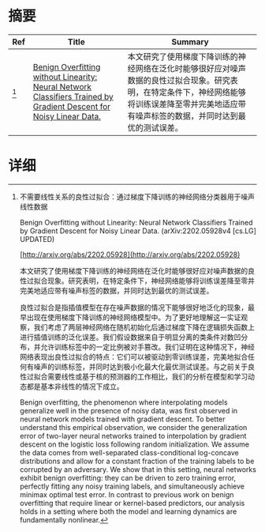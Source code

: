 # 摘要

| Ref | Title | Summary |
| --- | --- | --- |
| [^1] | [Benign Overfitting without Linearity: Neural Network Classifiers Trained by Gradient Descent for Noisy Linear Data.](http://arxiv.org/abs/2202.05928) | 本文研究了使用梯度下降训练的神经网络在泛化时能够很好应对噪声数据的良性过拟合现象。研究表明，在特定条件下，神经网络能够将训练误差降至零并完美地适应带有噪声标签的数据，并同时达到最优的测试误差。 |

# 详细

[^1]: 不需要线性关系的良性过拟合：通过梯度下降训练的神经网络分类器用于噪声线性数据

    Benign Overfitting without Linearity: Neural Network Classifiers Trained by Gradient Descent for Noisy Linear Data. (arXiv:2202.05928v4 [cs.LG] UPDATED)

    [http://arxiv.org/abs/2202.05928](http://arxiv.org/abs/2202.05928)

    本文研究了使用梯度下降训练的神经网络在泛化时能够很好应对噪声数据的良性过拟合现象。研究表明，在特定条件下，神经网络能够将训练误差降至零并完美地适应带有噪声标签的数据，并同时达到最优的测试误差。

    

    良性过拟合是指插值模型在存在噪声数据的情况下能够很好地泛化的现象，最早出现在使用梯度下降训练的神经网络模型中。为了更好地理解这一实证观察，我们考虑了两层神经网络在随机初始化后通过梯度下降在逻辑损失函数上进行插值训练的泛化误差。我们假设数据来自于明显分离的类条件对数凹分布，并允许训练标签中的一定比例被对手篡改。我们证明在这种情况下，神经网络表现出良性过拟合的特点：它们可以被驱动到零训练误差，完美地拟合任何有噪声的训练标签，并同时达到极小化最大化最优测试误差。与之前关于良性过拟合需要线性或基于核的预测器的工作相比，我们的分析在模型和学习动态都是基本非线性的情况下成立。

    Benign overfitting, the phenomenon where interpolating models generalize well in the presence of noisy data, was first observed in neural network models trained with gradient descent. To better understand this empirical observation, we consider the generalization error of two-layer neural networks trained to interpolation by gradient descent on the logistic loss following random initialization. We assume the data comes from well-separated class-conditional log-concave distributions and allow for a constant fraction of the training labels to be corrupted by an adversary. We show that in this setting, neural networks exhibit benign overfitting: they can be driven to zero training error, perfectly fitting any noisy training labels, and simultaneously achieve minimax optimal test error. In contrast to previous work on benign overfitting that require linear or kernel-based predictors, our analysis holds in a setting where both the model and learning dynamics are fundamentally nonlinear.
    

